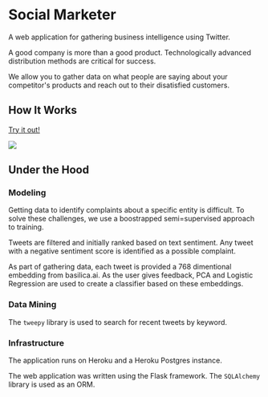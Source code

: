 # Social Marketer

A web application for gathering business intelligence using Twitter.

A good company is more than a good product. Technologically advanced distribution 
methods are critical for success.

We allow you to gather data on what people are saying about your competitor's
products and reach out to their disatisfied customers.

## How It Works

[Try it out!](https://social-marketer.herokuapp.com)

![](img/demo.gif)

## Under the Hood

### Modeling

Getting data to identify complaints about a specific entity is difficult.
To solve these challenges, we use a boostrapped semi=supervised approach
to training.

Tweets are filtered and initially ranked based on text sentiment. Any
tweet with a negative sentiment score is identified as a possible complaint.

As part of gathering data, each tweet is provided a 768 dimentional embedding
from basilica.ai. As the user gives feedback, PCA and Logistic Regression
are used to create a classifier based on these embeddings.

### Data Mining

The `tweepy` library is used to search for recent tweets by keyword.

### Infrastructure

The application runs on Heroku and a Heroku Postgres instance.

The web application was written using the Flask framework. The `SQLAlchemy`
library is used as an ORM.
